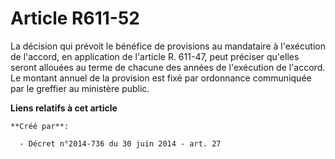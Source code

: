 # Article R611-52

La décision qui prévoit le bénéfice de provisions au mandataire à l'exécution de l'accord, en application de l'article R.
611-47, peut préciser qu'elles seront allouées au terme de chacune des années de l'exécution de l'accord. Le montant annuel
de la provision est fixé par ordonnance communiquée par le greffier au ministère public.

**Liens relatifs à cet article**

	**Créé par**:

	  - Décret n°2014-736 du 30 juin 2014 - art. 27
